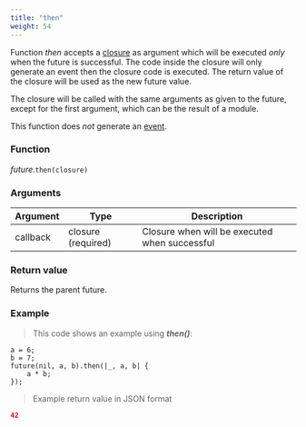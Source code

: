 ```yaml
---
title: "then"
weight: 54
---
```


Function *then* accepts a [closure](../../closure) as argument which
will be executed *only* when the future is successful. The code inside the closure
will only generate an event then the closure code is executed. The return value of the
closure will be used as the new future value.

The closure will be called with the same arguments as given to the future, except for the first argument, which can be the result of a module.

This function does *not* generate an [event](../../../overview/events).

### Function

*future*.`then(closure)`

### Arguments

Argument | Type | Description
-------- | ---- | -----------
callback | closure (required) | Closure when will be executed when successful

### Return value

Returns the parent future.

### Example

> This code shows an example using ***then()***:

```thingsdb,json_response
a = 6;
b = 7;
future(nil, a, b).then(|_, a, b| {
    a * b;
});
```

> Example return value in JSON format

```json
42
```
